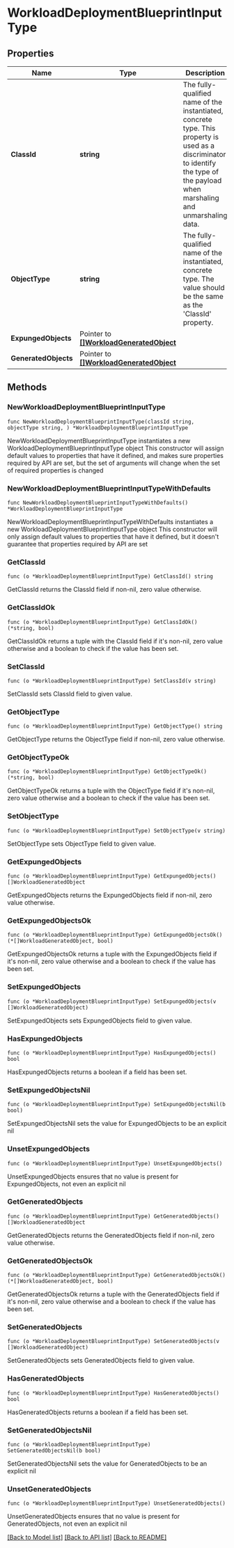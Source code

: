 # WorkloadDeploymentBlueprintInputType

## Properties

Name | Type | Description | Notes
------------ | ------------- | ------------- | -------------
**ClassId** | **string** | The fully-qualified name of the instantiated, concrete type. This property is used as a discriminator to identify the type of the payload when marshaling and unmarshaling data. | [default to "workload.DeploymentBlueprintInputType"]
**ObjectType** | **string** | The fully-qualified name of the instantiated, concrete type. The value should be the same as the &#39;ClassId&#39; property. | [default to "workload.DeploymentBlueprintInputType"]
**ExpungedObjects** | Pointer to [**[]WorkloadGeneratedObject**](WorkloadGeneratedObject.md) |  | [optional] 
**GeneratedObjects** | Pointer to [**[]WorkloadGeneratedObject**](WorkloadGeneratedObject.md) |  | [optional] 

## Methods

### NewWorkloadDeploymentBlueprintInputType

`func NewWorkloadDeploymentBlueprintInputType(classId string, objectType string, ) *WorkloadDeploymentBlueprintInputType`

NewWorkloadDeploymentBlueprintInputType instantiates a new WorkloadDeploymentBlueprintInputType object
This constructor will assign default values to properties that have it defined,
and makes sure properties required by API are set, but the set of arguments
will change when the set of required properties is changed

### NewWorkloadDeploymentBlueprintInputTypeWithDefaults

`func NewWorkloadDeploymentBlueprintInputTypeWithDefaults() *WorkloadDeploymentBlueprintInputType`

NewWorkloadDeploymentBlueprintInputTypeWithDefaults instantiates a new WorkloadDeploymentBlueprintInputType object
This constructor will only assign default values to properties that have it defined,
but it doesn't guarantee that properties required by API are set

### GetClassId

`func (o *WorkloadDeploymentBlueprintInputType) GetClassId() string`

GetClassId returns the ClassId field if non-nil, zero value otherwise.

### GetClassIdOk

`func (o *WorkloadDeploymentBlueprintInputType) GetClassIdOk() (*string, bool)`

GetClassIdOk returns a tuple with the ClassId field if it's non-nil, zero value otherwise
and a boolean to check if the value has been set.

### SetClassId

`func (o *WorkloadDeploymentBlueprintInputType) SetClassId(v string)`

SetClassId sets ClassId field to given value.


### GetObjectType

`func (o *WorkloadDeploymentBlueprintInputType) GetObjectType() string`

GetObjectType returns the ObjectType field if non-nil, zero value otherwise.

### GetObjectTypeOk

`func (o *WorkloadDeploymentBlueprintInputType) GetObjectTypeOk() (*string, bool)`

GetObjectTypeOk returns a tuple with the ObjectType field if it's non-nil, zero value otherwise
and a boolean to check if the value has been set.

### SetObjectType

`func (o *WorkloadDeploymentBlueprintInputType) SetObjectType(v string)`

SetObjectType sets ObjectType field to given value.


### GetExpungedObjects

`func (o *WorkloadDeploymentBlueprintInputType) GetExpungedObjects() []WorkloadGeneratedObject`

GetExpungedObjects returns the ExpungedObjects field if non-nil, zero value otherwise.

### GetExpungedObjectsOk

`func (o *WorkloadDeploymentBlueprintInputType) GetExpungedObjectsOk() (*[]WorkloadGeneratedObject, bool)`

GetExpungedObjectsOk returns a tuple with the ExpungedObjects field if it's non-nil, zero value otherwise
and a boolean to check if the value has been set.

### SetExpungedObjects

`func (o *WorkloadDeploymentBlueprintInputType) SetExpungedObjects(v []WorkloadGeneratedObject)`

SetExpungedObjects sets ExpungedObjects field to given value.

### HasExpungedObjects

`func (o *WorkloadDeploymentBlueprintInputType) HasExpungedObjects() bool`

HasExpungedObjects returns a boolean if a field has been set.

### SetExpungedObjectsNil

`func (o *WorkloadDeploymentBlueprintInputType) SetExpungedObjectsNil(b bool)`

 SetExpungedObjectsNil sets the value for ExpungedObjects to be an explicit nil

### UnsetExpungedObjects
`func (o *WorkloadDeploymentBlueprintInputType) UnsetExpungedObjects()`

UnsetExpungedObjects ensures that no value is present for ExpungedObjects, not even an explicit nil
### GetGeneratedObjects

`func (o *WorkloadDeploymentBlueprintInputType) GetGeneratedObjects() []WorkloadGeneratedObject`

GetGeneratedObjects returns the GeneratedObjects field if non-nil, zero value otherwise.

### GetGeneratedObjectsOk

`func (o *WorkloadDeploymentBlueprintInputType) GetGeneratedObjectsOk() (*[]WorkloadGeneratedObject, bool)`

GetGeneratedObjectsOk returns a tuple with the GeneratedObjects field if it's non-nil, zero value otherwise
and a boolean to check if the value has been set.

### SetGeneratedObjects

`func (o *WorkloadDeploymentBlueprintInputType) SetGeneratedObjects(v []WorkloadGeneratedObject)`

SetGeneratedObjects sets GeneratedObjects field to given value.

### HasGeneratedObjects

`func (o *WorkloadDeploymentBlueprintInputType) HasGeneratedObjects() bool`

HasGeneratedObjects returns a boolean if a field has been set.

### SetGeneratedObjectsNil

`func (o *WorkloadDeploymentBlueprintInputType) SetGeneratedObjectsNil(b bool)`

 SetGeneratedObjectsNil sets the value for GeneratedObjects to be an explicit nil

### UnsetGeneratedObjects
`func (o *WorkloadDeploymentBlueprintInputType) UnsetGeneratedObjects()`

UnsetGeneratedObjects ensures that no value is present for GeneratedObjects, not even an explicit nil

[[Back to Model list]](../README.md#documentation-for-models) [[Back to API list]](../README.md#documentation-for-api-endpoints) [[Back to README]](../README.md)


